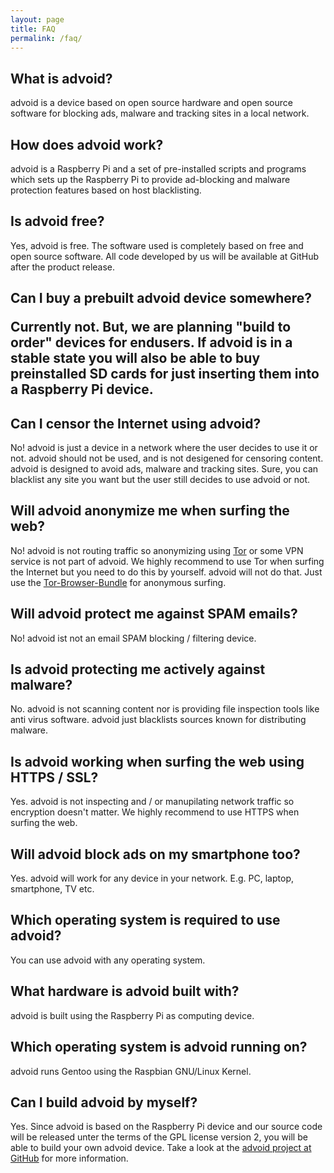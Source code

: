 ```yaml
---
layout: page
title: FAQ
permalink: /faq/
---
```


<h2>What is advoid?</h2>

<p>advoid is a device based on open source hardware and open source software for blocking ads, malware and tracking sites in a local network.</p>

<h2>How does advoid work?</h2>

<p>advoid is a Raspberry Pi and a set of pre-installed scripts and programs which sets up the Raspberry Pi to provide ad-blocking and malware protection features based on host blacklisting.</p>

<h2>Is advoid free?</h2>

<p>Yes, advoid is free. The software used is completely based on free and open source software. All code developed by us will be available at GitHub after the product release.</p>

<h2>Can I buy a prebuilt advoid device somewhere?

<p>Currently not. But, we are planning "build to order" devices for endusers. If advoid is in a stable state you will also be able to buy preinstalled SD cards for just inserting them into a Raspberry Pi device. </p>

<h2>Can I censor the Internet using advoid?</h2>

<p>No! advoid is just a device in a network where the user decides to use it or not. advoid should not be used, and is not desigened for censoring content. advoid is designed to avoid ads, malware and tracking sites. Sure, you can blacklist any site you want but the user still decides to use advoid or not.</p>

<h2>Will advoid anonymize me when surfing the web?</h2>

<p>No! advoid is not routing traffic so anonymizing using <a href="https://www.torproject.org/">Tor</a> or some VPN service is not part of advoid. We highly recommend to use Tor when surfing the Internet but you need to do this by yourself. advoid will not do that. Just use the <a href="https://www.torproject.org/projects/torbrowser.html.en">Tor-Browser-Bundle</a> for anonymous surfing.</p>

<h2>Will advoid protect me against SPAM emails?</h2>

<p>No! advoid ist not an email SPAM blocking / filtering device.</p>

<h2>Is advoid protecting me actively against malware?</h2>

<p>No. advoid is not scanning content nor is providing file inspection tools like anti virus software. advoid just blacklists sources known for distributing malware.</p>

<h2>Is advoid working when surfing the web using HTTPS / SSL?</h2>

<p>Yes. advoid is not inspecting and / or manupilating network traffic so encryption doesn't matter. We highly recommend to use HTTPS when surfing the web.</p>

<h2>Will advoid block ads on my smartphone too?</h2>

<p>Yes. advoid will work for any device in your network. E.g. PC, laptop, smartphone, TV etc.</p>

<h2>Which operating system is required to use advoid?</h2>

<p>You can use advoid with any operating system.</p>

<h2>What hardware is advoid built with?</h2>

<p>advoid is built using the Raspberry Pi as computing device.</p>

<h2>Which operating system is advoid running on?</h2>

<p>advoid runs Gentoo using the Raspbian GNU/Linux Kernel.</p>

<h2>Can I build advoid by myself?</h2>

<p>Yes. Since advoid is based on the Raspberry Pi device and our source code will be released unter the terms of the GPL license version 2, you will be able to build your own advoid device. Take a look at the <a href="https://github.com/advoid">advoid project at GitHub</a> for more information.</p>
